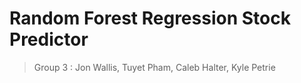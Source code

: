 Random Forest Regression Stock Predictor
====
> Group 3 : Jon Wallis, Tuyet Pham, Caleb Halter, Kyle Petrie
